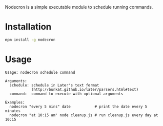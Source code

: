 Nodecron is a simple executable module to schedule running commands.

# Installation

```sh
npm install -g nodecron
```

# Usage

```
Usage: nodecron schedule command

Arguments:
  schedule: schedule in Later's text format
            (http://bunkat.github.io/later/parsers.html#text)
  command:  command to execute with optional arguments

Examples:
  nodecron "every 5 mins" date           # print the date every 5 minutes
  nodecron "at 10:15 am" node cleanup.js # run cleanup.js every day at 10:15
```
